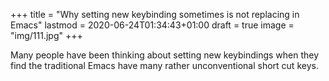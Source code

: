 +++
title = "Why setting new keybinding sometimes is not replacing in Emacs"
lastmod = 2020-06-24T01:34:43+01:00
draft = true
image = "img/111.jpg"
+++

Many people have been thinking about setting new keybindings when they find the traditional Emacs have many rather unconventional short cut keys.
